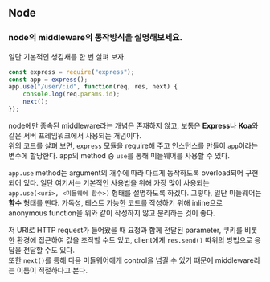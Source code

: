 ## Node

### node의 middleware의 동작방식을 설명해보세요.

일단 기본적인 생김새를 한 번 살펴 보자.

```js
const express = require("express");
const app = express();
app.use("/user/:id", function(req, res, next) {
	console.log(req.params.id);
	next();
});
```

node에만 종속된 middleware라는 개념은 존재하지 않고, 보통은 **Express**나 **Koa**와 같은 서버 프레임워크에서 사용되는 개념이다.  
위의 코드를 살펴 보면, `express` 모듈을 require해 주고 인스턴스를 만들어 `app`이라는 변수에 할당한다. app의 method 중 `use`를 통해 미들웨어를 사용할 수 있다.

`app.use` method는 argument의 개수에 따라 다르게 동작하도록 overload되어 구현되어 있다. 일단 여기서는 기본적인 사용법을 위해 가장 많이 사용되는 `app.use(<uri>, <미들웨어 함수>)` 형태를 설명하도록 하겠다. 그렇다, 일단 미들웨어는 **함수** 형태를 띤다. 가독성, 테스트 가능한 코드를 작성하기 위해 inline으로 anonymous function을 위와 같이 작성하지 않고 분리하는 것이 좋다.

저 URI로 HTTP request가 들어왔을 때 요청과 함께 전달된 parameter, 쿠키를 비롯한 환경에 접근하여 값을 조작할 수도 있고, client에게 `res.send()` 따위의 방법으로 응답을 전달할 수도 있다.  
또한 `next()`를 통해 다음 미들웨어에게 control을 넘길 수 있기 떄문에 middleware라는 이름이 적절하다고 본다.
